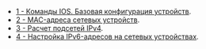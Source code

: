 - [1 - Команды IOS. Базовая конфигурация устройств](lab01/).
- [2 - MAC-адреса сетевых устройств](lab02/).
- [3 - Расчет подсетей IPv4](lab03/).
- [4 - Настройка IPv6-адресов на сетевых устройствах](lab04/).


